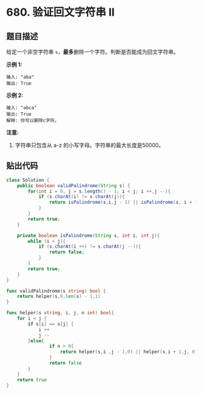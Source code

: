 # 680. 验证回文字符串 Ⅱ
## 题目描述

给定一个非空字符串 `s`，**最多**删除一个字符。判断是否能成为回文字符串。

**示例 1:**

```
输入: "aba"
输出: True
```

**示例 2:**

```
输入: "abca"
输出: True
解释: 你可以删除c字符。
```

**注意:**

1. 字符串只包含从 a-z 的小写字母。字符串的最大长度是50000。


## 贴出代码

```java
class Solution {
    public boolean validPalindrome(String s) {
        for(int i = 0, j = s.length() - 1; i < j; i ++,j --){
            if (s.charAt(i) != s.charAt(j)){
                return isPalindrome(s,i,j - 1) || isPalindrome(s, i + 1,j);
            }
        }
        return true;
    }

    private boolean isPalindrome(String s, int i, int j){
        while (i < j){
            if (s.charAt(i ++) != s.charAt(j --)){
                return false;
            }
        }
        return true;
    }
}
```

```go
func validPalindrome(s string) bool {
	return helper(s,0,len(s) - 1,1)
}

func helper(s string, i, j, n int) bool{
	for i < j {
		if s[i] == s[j] {
			i ++
			j --
		}else{
				if n > 0{
					return helper(s,i ,j - 1,0) || helper(s,i + 1,j, 0)
				}
				return false
		}
	}
	return true
}
```